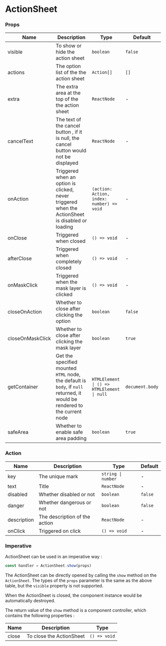 # ActionSheet

<code src="./demos/demo1.tsx"></code>

### Props

| Name             | Description                                                                                                                | Type                                       | Default         |
| ---------------- | -------------------------------------------------------------------------------------------------------------------------- | ------------------------------------------ | --------------- |
| visible          | To show or hide the action sheet                                                                                           | `boolean`                                  | `false`         |
| actions          | The option list of the the action sheet                                                                                    | `Action[]`                                 | `[]`            |
| extra            | The extra area at the top of the the action sheet                                                                          | `ReactNode`                                | -               |
| cancelText       | The text of the cancel button , if it is null, the cancel button would not be displayed                                    | `ReactNode`                                | -               |
| onAction         | Triggered when an option is clicked, never triggered when the ActionSheet is disabled or loading                           | `(action: Action, index: number) => void`  | -               |
| onClose          | Triggered when closed                                                                                                      | `() => void`                               | -               |
| afterClose       | Triggered when completely closed                                                                                           | `() => void`                               | -               |
| onMaskClick      | Triggered when the mask layer is clicked                                                                                   | `() => void`                               | -               |
| closeOnAction    | Whether to close after clicking the option                                                                                 | `boolean`                                  | `false`         |
| closeOnMaskClick | Whether to close after clicking the mask layer                                                                             | `boolean`                                  | `true`          |
| getContainer     | Get the specified mounted `HTML` node, the default is `body`, if `null` returned, it would be rendered to the current node | `HTMLElement \| () => HTMLElement \| null` | `document.body` |
| safeArea         | Whether to enable safe area padding                                                                                        | `boolean`                                  | `true`          |

### Action

| Name        | Description                   | Type               | Default |
| ----------- | ----------------------------- | ------------------ | ------- |
| key         | The unique mark               | `string \| number` | -       |
| text        | Title                         | `ReactNode`        | -       |
| disabled    | Whether disabled or not       | `boolean`          | `false` |
| danger      | Whether dangerous or not      | `boolean`          | `false` |
| description | The description of the action | `ReactNode`        | -       |
| onClick     | Triggered on click            | `() => void`       | -       |

### Imperative

ActionSheet can be used in an imperative way :

```ts | pure
const handler = ActionSheet.show(props)
```

The ActionSheet can be directly opened by calling the `show` method on the `ActionSheet`. The types of the `props` parameter is the same as the above table, but the `visible` property is not supported.

When the ActionSheet is closed, the component instance would be automatically destroyed.

The return value of the `show` method is a component controller, which contains the following properties :

| Name  | Description              | Type         |
| ----- | ------------------------ | ------------ |
| close | To close the ActionSheet | `() => void` |
